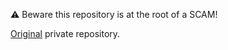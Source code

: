⚠️ Beware this repository is at the root of a SCAM!

[Original](https://github.com/StreymLTD24/nft-card-battle-game) private repository.

